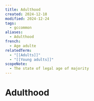 ```yaml
---
title: Adulthood
created: 2024-12-18
modified: 2024-12-24
tags:
  - gccommon
aliases:
  - Adulthood
french:
  - Age adulte
relatedTerm:
  - "[[Adults]]"
  - "[[Young adults]]"
scopeNote:
  - The state of legal age of majority
---
```

# Adulthood
